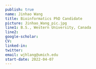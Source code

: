 ```yaml
---
publish: true
name: Jinhao Wang 
title: Bioinformatics PhD Candidate
picture: Jinhao_Wang_pic.jpg
line1: B.S., Western University, Canada
line2: 
google-scholar: 
CV:
linked-in: 
twitter:
email: wjhlang@umich.edu
start-date: 2022-04-07
---
```

